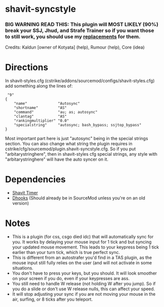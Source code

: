 # shavit-syncstyle

### BIG WARNING READ THIS: This plugin will MOST LIKELY (90%) break your SSJ, Jhud, and Strafe Trainer so if you want those to still work, you should use my [replacements](https://github.com/Nimmy2222/bhop-get-stats) for them.

Credits: Kaldun [owner of Kotyata] (help), Rumour (help), Core (idea)

# Directions

In shavit-styles.cfg (cstrike/addons/sourcemod/configs/shavit-styles.cfg) add something along the lines of:
```
 "9"
{
	"name"				"Autosync"
	"shortname"			"AS"
	"command"			"au; as; autosync"
	"clantag"			"AS"
	"rankingmultiplier"	"0.0"
	"specialstring"		"autosync; bash_bypass; ssjtop_bypass"
}
```
Most important part here is just "autosync" being in the special strings section. You can also change what string the plugin
requires in cstrike/cfg/sourcemod/plugin.shavit-syncstyle.cfg. So if you put "arbitarystringhere", then in shavit-styles cfg
special strings, any style with "arbitarystringhere" will have the auto syncer on it.

# Dependencies
* [Shavit Timer](https://github.com/shavitush/bhoptimer)
* [Dhooks](https://forums.alliedmods.net/showpost.php?p=2588686&postcount=589) (Should already be in SourceMod unless you're on an old version)

# Notes
* This is a plugin (for css, csgo died idc) that will automatically sync for you. It works by delaying your mouse input for 1 tick and but syncing your updated mouse movement. This leads to your keypress being 1 tick earlier than your turn tick, which is true perfect sync.
* This is different from an autostrafer you'd find in a TAS plugin, as the mouse input still fully relies on the user (and will not activate in some situations.
* You don't have to press your keys, but you should. It will look smoother on your screen if you do, even if your keypresses are ass.
* You still need to handle W release (not holding W after you jump). So if you do a slide or don't use W release nulls, this can affect your speed.
* It will stop adjusting your sync if you are not moving your mouse in the air, surfing, or 8 ticks after you teleport.
